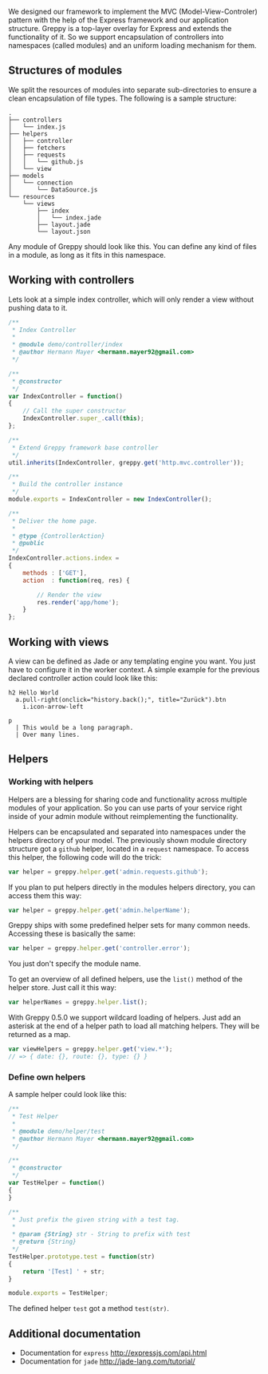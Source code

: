 We designed our framework to implement the MVC (Model-View-Controler) pattern
with the help of the Express framework and our application structure. Greppy is
a top-layer overlay for Express and extends the functionality of it. So we
support encapsulation of controllers into namespaces (called modules) and an
uniform loading mechanism for them.

## Structures of modules

We split the resources of modules into separate sub-directories to ensure
a clean encapsulation of file types. The following is a sample structure:

    .
    ├── controllers
    │   └── index.js
    ├── helpers
    │   ├── controller
    │   ├── fetchers
    │   ├── requests
    │   │   └── github.js
    │   └── view
    ├── models
    │   └── connection
    │       └── DataSource.js
    └── resources
        └── views
            ├── index
            │   └── index.jade
            ├── layout.jade
            └── layout.json

Any module of Greppy should look like this. You can define any kind of
files in a module, as long as it fits in this namespace.

## Working with controllers

Lets look at a simple index controller, which will only render a view without
pushing data to it.

```js
/**
 * Index Controller
 *
 * @module demo/controller/index
 * @author Hermann Mayer <hermann.mayer92@gmail.com>
 */

/**
 * @constructor
 */
var IndexController = function()
{
    // Call the super constructor
    IndexController.super_.call(this);
};

/**
 * Extend Greppy framework base controller
 */
util.inherits(IndexController, greppy.get('http.mvc.controller'));

/**
 * Build the controller instance
 */
module.exports = IndexController = new IndexController();

/**
 * Deliver the home page.
 *
 * @type {ControllerAction}
 * @public
 */
IndexController.actions.index =
{
    methods : ['GET'],
    action  : function(req, res) {

        // Render the view
        res.render('app/home');
    }
};
```

## Working with views

A view can be defined as Jade or any templating engine you want. You just
have to configure it in the worker context. A simple example for the previous
declared controller action could look like this:

```jade
h2 Hello World
  a.pull-right(onclick="history.back();", title="Zurück").btn
    i.icon-arrow-left

p
  | This would be a long paragraph.
  | Over many lines.
```

## Helpers

### Working with helpers

Helpers are a blessing for sharing code and functionality across multiple
modules of your application. So you can use parts of your service right
inside of your admin module without reimplementing the functionality.

Helpers can be encapsulated and separated into namespaces under the helpers
directory of your model. The previously shown module directory structure got
a ``github`` helper, located in a ``request`` namespace. To access this helper,
the following code will do the trick:

```js
var helper = greppy.helper.get('admin.requests.github');
```

If you plan to put helpers directly in the modules helpers directory, you
can access them this way:

```js
var helper = greppy.helper.get('admin.helperName');
```

Greppy ships with some predefined helper sets for many common needs.
Accessing these is basically the same:

```js
var helper = greppy.helper.get('controller.error');
```

You just don't specify the module name.

To get an overview of all defined helpers, use the
``list()`` method of the helper store. Just call it this way:

```js
var helperNames = greppy.helper.list();
```

With Greppy 0.5.0 we support wildcard loading of helpers.
Just add an asterisk at the end of a helper path to load
all matching helpers. They will be returned as a map.

```js
var viewHelpers = greppy.helper.get('view.*');
// => { date: {}, route: {}, type: {} }
```

### Define own helpers

A sample helper could look like this:

```js
/**
 * Test Helper
 *
 * @module demo/helper/test
 * @author Hermann Mayer <hermann.mayer92@gmail.com>
 */

/**
 * @constructor
 */
var TestHelper = function()
{
}

/**
 * Just prefix the given string with a test tag.
 *
 * @param {String} str - String to prefix with test
 * @return {String}
 */
TestHelper.prototype.test = function(str)
{
    return '[Test] ' + str;
}

module.exports = TestHelper;
```

The defined helper ``test`` got a method ``test(str)``.

## Additional documentation

* Documentation for ``express`` http://expressjs.com/api.html
* Documentation for ``jade`` http://jade-lang.com/tutorial/

